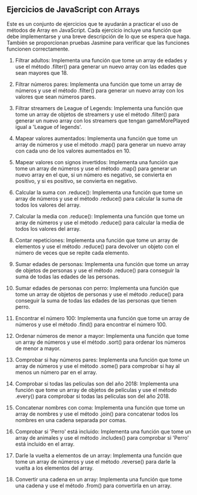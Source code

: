 ## Ejercicios de JavaScript con Arrays

Este es un conjunto de ejercicios que te ayudarán a practicar el uso de métodos de Array en JavaScript. Cada ejercicio incluye una función que debe implementarse y una breve descripción de lo que se espera que haga. También se proporcionan pruebas Jasmine para verificar que las funciones funcionen correctamente.

1. Filtrar adultos: Implementa una función que tome un array de edades y use el método .filter() para generar un nuevo array con las edades que sean mayores que 18.

2. Filtrar números pares: Implementa una función que tome un array de números y use el método .filter() para generar un nuevo array con los valores que sean números pares.

3. Filtrar streamers de League of Legends: Implementa una función que tome un array de objetos de streamers y use el método .filter() para generar un nuevo array con los streamers que tengan gameMorePlayed igual a 'League of legends'.

4. Mapear valores aumentados: Implementa una función que tome un array de números y use el método .map() para generar un nuevo array con cada uno de los valores aumentados en 10.

5. Mapear valores con signos invertidos: Implementa una función que tome un array de números y use el método .map() para generar un nuevo array en el que, si un número es negativo, se convierta en positivo, y si es positivo, se convierta en negativo.

6. Calcular la suma con .reduce(): Implementa una función que tome un array de números y use el método .reduce() para calcular la suma de todos los valores del array.

7. Calcular la media con .reduce(): Implementa una función que tome un array de números y use el método .reduce() para calcular la media de todos los valores del array.

8. Contar repeticiones: Implementa una función que tome un array de elementos y use el método .reduce() para devolver un objeto con el número de veces que se repite cada elemento.

9. Sumar edades de personas: Implementa una función que tome un array de objetos de personas y use el método .reduce() para conseguir la suma de todas las edades de las personas.

10. Sumar edades de personas con perro: Implementa una función que tome un array de objetos de personas y use el método .reduce() para conseguir la suma de todas las edades de las personas que tienen perro.

11. Encontrar el número 100: Implementa una función que tome un array de números y use el método .find() para encontrar el número 100.

12. Ordenar números de menor a mayor: Implementa una función que tome un array de números y use el método .sort() para ordenar los números de menor a mayor.

13. Comprobar si hay números pares: Implementa una función que tome un array de números y use el método .some() para comprobar si hay al menos un número par en el array.

14. Comprobar si todas las películas son del año 2018: Implementa una función que tome un array de objetos de películas y use el método .every() para comprobar si todas las películas son del año 2018.

15. Concatenar nombres con coma: Implementa una función que tome un array de nombres y use el método .join() para concatenar todos los nombres en una cadena separada por comas.

16. Comprobar si 'Perro' está incluido: Implementa una función que tome un array de animales y use el método .includes() para comprobar si 'Perro' está incluido en el array.

17. Darle la vuelta a elementos de un array: Implementa una función que tome un array de números y use el método .reverse() para darle la vuelta a los elementos del array.

18. Convertir una cadena en un array: Implementa una función que tome una cadena y use el método .from() para convertirla en un array.

